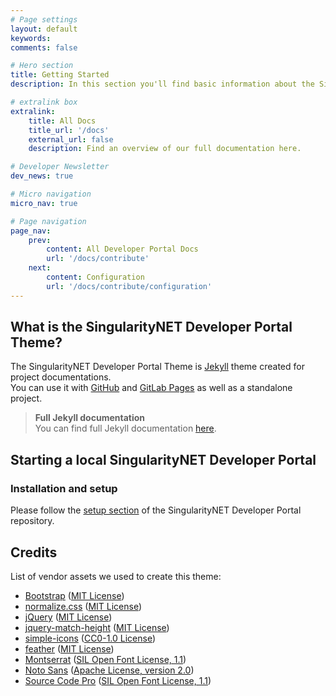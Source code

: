 ```yaml
---
# Page settings
layout: default
keywords:
comments: false

# Hero section
title: Getting Started
description: In this section you'll find basic information about the SingularityNET Developer Portal theme and how to install it and use it properly.

# extralink box
extralink:
    title: All Docs
    title_url: '/docs'
    external_url: false
    description: Find an overview of our full documentation here.

# Developer Newsletter
dev_news: true

# Micro navigation
micro_nav: true

# Page navigation
page_nav:
    prev:
        content: All Developer Portal Docs
        url: '/docs/contribute'
    next:
        content: Configuration
        url: '/docs/contribute/configuration'
---
```

## What is the SingularityNET Developer Portal Theme?

The SingularityNET Developer Portal Theme is [Jekyll](https://jekyllrb.com/) theme created for project documentations.  
You can use it with [GitHub](https://pages.github.com/) and [GitLab Pages](https://about.gitlab.com/features/pages/) as well as a standalone project.

>__Full Jekyll documentation__ <br> You can find full Jekyll documentation [here](https://jekyllrb.com/docs/home/).

## Starting a local SingularityNET Developer Portal

### Installation and setup

Please follow the [setup section](https://github.com/singnet/dev-portal#setup) of the SingularityNET Developer Portal repository.

## Credits

List of vendor assets we used to create this theme:

*   [Bootstrap](https://github.com/twbs/bootstrap) ([MIT License](https://github.com/twbs/bootstrap/blob/master/LICENSE))
*   [normalize.css](https://github.com/necolas/normalize.css) ([MIT License](https://github.com/necolas/normalize.css/blob/master/LICENSE.md))
*   [jQuery](http://jquery.com) ([MIT License](https://tldrlegal.com/license/mit-license))
*   [jquery-match-height](https://github.com/liabru/jquery-match-height) ([MIT License](https://github.com/liabru/jquery-match-height/blob/master/LICENSE))
*   [simple-icons](https://github.com/simple-icons/simple-icons) ([CC0-1.0 License](https://github.com/simple-icons/simple-icons/blob/develop/LICENSE.md))
*   [feather](https://github.com/colebemis/feather) ([MIT License](https://github.com/colebemis/feather/blob/master/LICENSE))
*   [Montserrat](https://fonts.google.com/specimen/Montserrat) ([SIL Open Font License, 1.1](http://scripts.sil.org/cms/scripts/page.php?site_id=nrsi&id=OFL))
*   [Noto Sans](https://fonts.google.com/specimen/Noto+Sans) ([Apache License, version 2.0](http://www.apache.org/licenses/LICENSE-2.0.html))
*   [Source Code Pro](https://fonts.google.com/specimen/Source+Code+Pro) ([SIL Open Font License, 1.1](http://scripts.sil.org/cms/scripts/page.php?site_id=nrsi&id=OFL))
